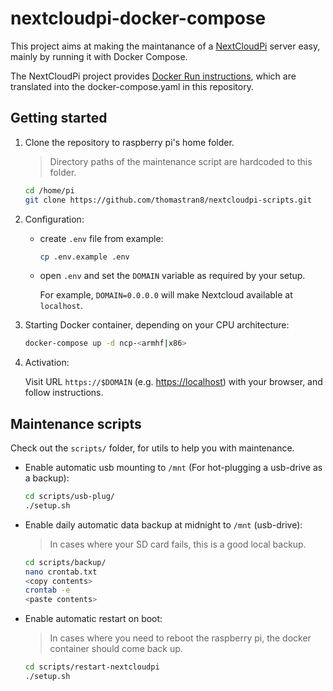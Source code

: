 # nextcloudpi-docker-compose

This project aims at making the maintanance of a [NextCloudPi](https://github.com/nextcloud/nextcloudpi/) server easy, mainly by running it with Docker Compose.

The NextCloudPi project provides [Docker Run instructions](https://github.com/nextcloud/nextcloudpi#run-in-docker), which are translated into the docker-compose.yaml in this repository.

## Getting started

1. Clone the repository to raspberry pi's home folder.
    > Directory paths of the maintenance script are hardcoded to this folder.

    ```bash
    cd /home/pi
    git clone https://github.com/thomastran8/nextcloudpi-scripts.git
    ```

2. Configuration:

    - create `.env` file from example:

        ```bash
        cp .env.example .env
        ```

    - open `.env` and set the `DOMAIN` variable as required by your setup.

        For example, `DOMAIN=0.0.0.0` will make Nextcloud available at `localhost`.

3. Starting Docker container, depending on your CPU architecture:

    ```bash
    docker-compose up -d ncp-<armhf|x86>
    ```

4. Activation:

    Visit URL `https://$DOMAIN` (e.g. <https://localhost>) with your browser, and follow instructions.

## Maintenance scripts

Check out the `scripts/` folder, for utils to help you with maintenance.

- Enable automatic usb mounting to `/mnt` (For hot-plugging a usb-drive as a backup):

    ```bash
    cd scripts/usb-plug/
    ./setup.sh
    ```

- Enable daily automatic data backup at midnight to `/mnt` (usb-drive):

    > In cases where your SD card fails, this is a good local backup.

    ```bash
    cd scripts/backup/
    nano crontab.txt
    <copy contents>
    crontab -e
    <paste contents>
    ```

- Enable automatic restart on boot:

    > In cases where you need to reboot the raspberry pi, the docker container should come back up.

    ```bash
    cd scripts/restart-nextcloudpi
    ./setup.sh
    ```
